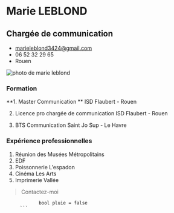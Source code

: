 # Marie LEBLOND 
## Chargée de communication 
* marieleblond3424@gmail.com
* 06 52 32 29 65
* Rouen 

![photo de marie leblond](https://www.ecosia.org/images?q=marie%20leblond#id=9CCE0FEF06B01652A7A87671B1AFF721C71A4030)

### Formation 
**1. Master Communication **
ISD Flaubert - Rouen 

2. Licence pro chargée de communication
ISD Flaubert - Rouen 

3. BTS Communication
Saint Jo Sup - Le Havre 

### Expérience professionnelles 
1. Réunion des Musées Métropolitains
2. EDF 
3. Poissonnerie L'espadon 
4. Cinéma Les Arts 
5. Imprimerie Vallée 

> Contactez-moi 

```
            bool pluie = false
     ```
